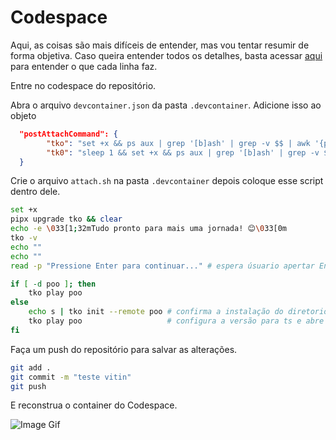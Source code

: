 # Codespace

Aqui, as coisas são mais difíceis de entender, mas vou tentar resumir de forma objetiva. Caso queira entender todos os detalhes, basta acessar [aqui](https://github.com/vistomia/testando-update) para entender o que cada linha faz.

Entre no codespace do repositório.

Abra o arquivo `devcontainer.json` da pasta `.devcontainer`.
Adicione isso ao objeto

```json
  "postAttachCommand": {
        "tko": "set +x && ps aux | grep '[b]ash' | grep -v $$ | awk '{print $2}' | xargs kill -9; clear && bash .devcontainer/attach.sh",
        "tk0": "sleep 1 && set +x && ps aux | grep '[b]ash' | grep -v $$ | awk '{print $2}' | xargs kill -9 && clear && bash .devcontainer/attach.sh"
  }
```

Crie o arquivo `attach.sh` na pasta `.devcontainer` depois coloque esse script dentro dele.

```sh
set +x 
pipx upgrade tko && clear
echo -e \033[1;32mTudo pronto para mais uma jornada! 😊\033[0m
tko -v
echo ""
echo ""
read -p "Pressione Enter para continuar..." # espera úsuario apertar Enter

if [ -d poo ]; then
    tko play poo
else
    echo s | tko init --remote poo # confirma a instalação do diretorio ./poo
    tko play poo                   # configura a versão para ts e abre
fi
```

Faça um push do repositório para salvar as alterações.

```sh
git add .
git commit -m "teste vitin"
git push
```

E reconstrua o container do Codespace.

![Image Gif](codespace-rebuild-container.gif)